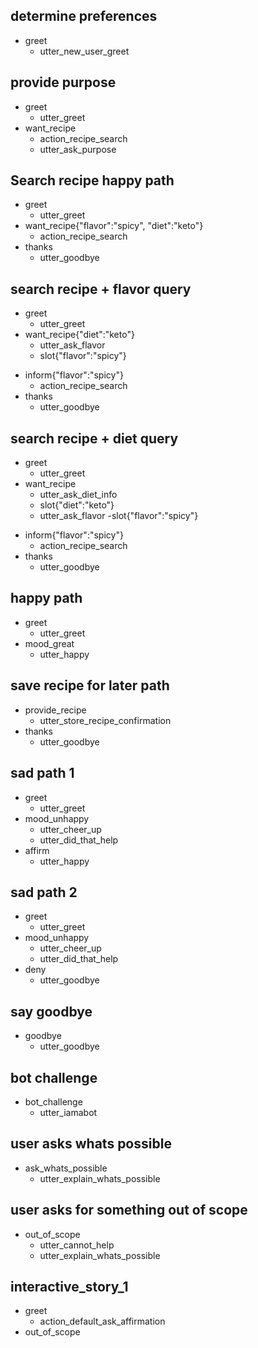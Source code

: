 <!-- 
each ## are example stories - 
## story title
* user 
    - action taken by assistant
 -->

## determine preferences
* greet
	- utter_new_user_greet

## provide purpose
* greet
  - utter_greet
* want_recipe
	- action_recipe_search
  - utter_ask_purpose

## Search recipe happy path
* greet
  - utter_greet
* want_recipe{"flavor":"spicy", "diet":"keto"}
  - action_recipe_search
* thanks
  - utter_goodbye

## search recipe + flavor query
* greet
  - utter_greet
* want_recipe{"diet":"keto"}
	- utter_ask_flavor
	- slot{"flavor":"spicy"}
<!--general inform is better, than capture wider range of entities -->
* inform{"flavor":"spicy"}
  - action_recipe_search
* thanks
  - utter_goodbye

## search recipe + diet query
* greet
  - utter_greet
* want_recipe
	- utter_ask_diet_info
	- slot{"diet":"keto"}
	- utter_ask_flavor
	-slot{"flavor":"spicy"}

<!--general inform is better, than capture wider range of entities -->
* inform{"flavor":"spicy"}
   - action_recipe_search
* thanks
  - utter_goodbye

## happy path
* greet
  - utter_greet
* mood_great
  - utter_happy


## save recipe for later path
* provide_recipe
  - utter_store_recipe_confirmation
* thanks
  - utter_goodbye

## sad path 1
* greet
  - utter_greet
* mood_unhappy
  - utter_cheer_up
  - utter_did_that_help
* affirm
  - utter_happy

## sad path 2
* greet
  - utter_greet
* mood_unhappy
  - utter_cheer_up
  - utter_did_that_help
* deny
  - utter_goodbye

## say goodbye
* goodbye
  - utter_goodbye

## bot challenge
* bot_challenge
  - utter_iamabot

## user asks whats possible
* ask_whats_possible
  - utter_explain_whats_possible

## user asks for something out of scope
* out_of_scope
  - utter_cannot_help
  - utter_explain_whats_possible

<!-- ## fallback policy
   - utter_clarify
   - utter_explain_whats_possible -->
## interactive_story_1
* greet
    - action_default_ask_affirmation
* out_of_scope
